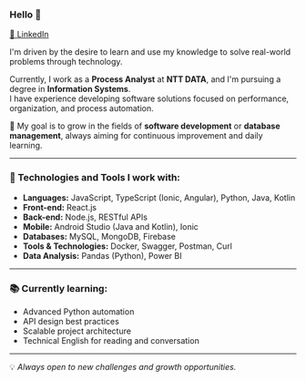 ### Hello 👋  
[🔗 LinkedIn](https://www.linkedin.com/in/leonardohenriquedejesussilva/)

I'm driven by the desire to learn and use my knowledge to solve real-world problems through technology.

Currently, I work as a **Process Analyst** at **NTT DATA**, and I'm pursuing a degree in **Information Systems**.  
I have experience developing software solutions focused on performance, organization, and process automation.

🎯 My goal is to grow in the fields of **software development** or **database management**, always aiming for continuous improvement and daily learning.

---

### 🚀 Technologies and Tools I work with:

- **Languages:** JavaScript, TypeScript (Ionic, Angular), Python, Java, Kotlin  
- **Front-end:** React.js  
- **Back-end:** Node.js, RESTful APIs  
- **Mobile:** Android Studio (Java and Kotlin), Ionic
- **Databases:** MySQL, MongoDB, Firebase
- **Tools & Technologies:** Docker, Swagger, Postman, Curl  
- **Data Analysis:** Pandas (Python), Power BI

---

### 📚 Currently learning:

- Advanced Python automation  
- API design best practices  
- Scalable project architecture  
- Technical English for reading and conversation

---

💡 *Always open to new challenges and growth opportunities.*
